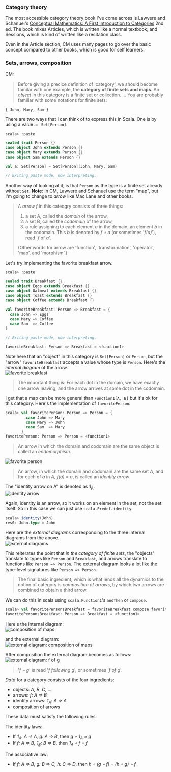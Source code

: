   [CM]: http://www.cambridge.org/us/academic/subjects/mathematics/logic-categories-and-sets/conceptual-mathematics-first-introduction-categories-2nd-edition

### Category theory

The most accessible category theory book I've come across is Lawvere and Schanuel's [Conceptual Mathematics: A First Introduction to Categories][CM] 2nd ed. The book mixes Articles, which is written like a normal textbook; and Sessions, which is kind of written like a recitation class.

Even in the Article section, CM uses many pages to go over the basic concept compared to other books, which is good for self learners.

### Sets, arrows, composition

CM:

> Before giving a precice definition of 'category', we should become familar with one example, the **category of finite sets and maps**.
> An *object* in this category is a finite set or collection.
> ...
> You are probably familiar with some notations for finite sets:

```
{ John, Mary, Sam }
```

There are two ways that I can think of to express this in Scala. One is by using a value `a: Set[Person]`:

```scala
scala> :paste

sealed trait Person {}
case object John extends Person {}
case object Mary extends Person {}
case object Sam extends Person {}

val a: Set[Person] = Set[Person](John, Mary, Sam)

// Exiting paste mode, now interpreting.
```

Another way of looking at it, is that `Person` as the type is a finite set already without `Set`. **Note**: In CM, Lawvere and Schanuel use the term "map", but I'm going to change to *arrow* like Mac Lane and other books.

> A *arrow* *f* in this cateogry consists of three things:
>
> 1. a set A, called the *domain* of the arrow,
> 2. a set B, called the *codomain* of the arrow,
> 3. a rule assigning to each element *a* in the domain, an element *b* in the codomain. This *b* is denoted by *f ∘ a* (or sometimes '*f(a)*'), read '*f* of *a*'.
>
> (Other words for arrow are 'function', 'transformation', 'operator', 'map', and 'morphism'.)

Let's try implementing the favorite breakfast arrow.

```scala
scala> :paste

sealed trait Breakfast {}
case object Eggs extends Breakfast {}
case object Oatmeal extends Breakfast {}
case object Toast extends Breakfast {}
case object Coffee extends Breakfast {}

val favoriteBreakfast: Person => Breakfast = {
  case John => Eggs
  case Mary => Coffee
  case Sam  => Coffee
}

// Exiting paste mode, now interpreting.

favoriteBreakfast: Person => Breakfast = <function1>
```

Note here that an "object" in this category is `Set[Person]` or `Person`, but the "arrow" `favoriteBreakfast` accepts a value whose type is `Person`. Here's the *internal diagram* of the arrow. <br>
![favorite breakfast](files/day19-a-favorite-breakfast.png)

> The important thing is: For each dot in the domain, we have exactly one arrow leaving, and the arrow arrives at some dot in the codomain.

I get that a map can be more general than `Function1[A, B]` but it's ok for this category. Here's the implementation of `favoritePerson`:

```scala
scala> val favoritePerson: Person => Person = {
         case John => Mary
         case Mary => John
         case Sam  => Mary
       }
favoritePerson: Person => Person = <function1>
```

> An arrow in which the domain and codomain are the same object is called an *endomorphism*.

![favorite person](files/day19-c-favorite-person.png)

> An arrow, in which the domain and codomain are the same set *A*, and for each of *a* in *A*, *f(a)* = *a*, is called an *identity arrow*.

The "identity arrow on A" is denoted as 1<sub>A</sub>. <br> ![identity arrow](files/day19-b-identity.png)

Again, identity is an arrow, so it works on an element in the set, not the set itself. So in this case we can just use `scala.Predef.identity`.

```scala
scala> identity(John)
res0: John.type = John
```

Here are the *external diagrams* corresponding to the three internal diagrams from the above. <br> ![external diagrams](files/day19-d-external-diagrams.png)

This reiterates the point that _in the category of finite sets_, the "objects" translate to types like `Person` and `Breakfast`, and arrows translate to functions like `Person => Person`. The external diagram looks a lot like the type-level signatures like `Person => Person`.

> The final basic ingredient, which is what lends all the dynamics to the notion  of category is *composition of arrows*, by which two arrows are combined to obtain a third arrow.

We can do this in scala using `scala.Function1`'s `andThen` or `compose`.

```scala
scala> val favoritePersonsBreakfast = favoriteBreakfast compose favoritePerson
favoritePersonsBreakfast: Person => Breakfast = <function1>
```

Here's the internal diagram: <br> ![composition of maps](files/day19-e-composition-of-maps.png)

and the external diagram: <br> ![external diagram: composition of maps](files/day19-f-composition-external-diagram.png)

After composition the external diagram becomes as follows: <br> ![external diagram: f of g](files/day19-g-external-diagram-f-of-g.png)

> '*f ∘ g*' is read '*f following g*', or sometimes '*f of g*'.

*Data* for a category consists of the four ingredients:

- objects: *A*, *B*, *C*, ...
- arrows: *f: A => B*
- identity arrows: *1<sub>A</sub>: A => A*
- composition of arrows

These data must satisfy the following rules:

The identity laws:

- If *1<sub>A</sub>: A => A, g: A => B*, then *g ∘ 1<sub>A</sub> = g*
- If *f: A => B, 1<sub>B</sub>: B => B*, then *1<sub>A</sub> ∘ f = f*

The associative law:

- If *f: A => B, g: B => C, h: C => D*, then *h ∘ (g ∘ f) = (h ∘ g) ∘ f*
